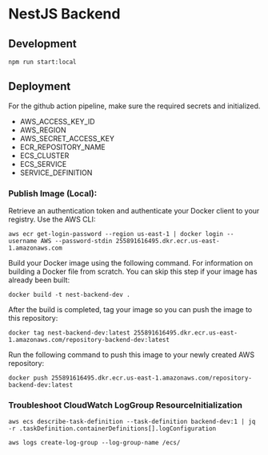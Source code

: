 # NestJS Backend

## Development

```shell
npm run start:local
```

## Deployment

For the github action pipeline, make sure the required secrets and initialized.

- AWS_ACCESS_KEY_ID
- AWS_REGION
- AWS_SECRET_ACCESS_KEY
- ECR_REPOSITORY_NAME
- ECS_CLUSTER
- ECS_SERVICE
- SERVICE_DEFINITION

### Publish Image (Local):

Retrieve an authentication token and authenticate your Docker client to your registry.
Use the AWS CLI:

```shell
aws ecr get-login-password --region us-east-1 | docker login --username AWS --password-stdin 255891616495.dkr.ecr.us-east-1.amazonaws.com
```

Build your Docker image using the following command. For information on building a Docker file from scratch. You can skip this step if your image has already been built:

```shell
docker build -t nest-backend-dev .
```

After the build is completed, tag your image so you can push the image to this repository:

```shell
docker tag nest-backend-dev:latest 255891616495.dkr.ecr.us-east-1.amazonaws.com/repository-backend-dev:latest
```

Run the following command to push this image to your newly created AWS repository:

```shell
docker push 255891616495.dkr.ecr.us-east-1.amazonaws.com/repository-backend-dev:latest
```

### Troubleshoot CloudWatch LogGroup ResourceInitialization

```shell
aws ecs describe-task-definition --task-definition backend-dev:1 | jq -r .taskDefinition.containerDefinitions[].logConfiguration
```

```shell
aws logs create-log-group --log-group-name /ecs/
```

